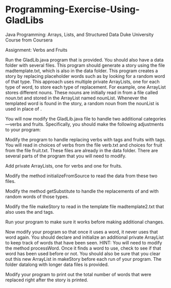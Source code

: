 # Programming-Exercise-Using-GladLibs
Java Programming: Arrays, Lists, and Structured Data Duke University Course from Coursera

Assignment: Verbs and Fruits

Run the GladLib.java program that is provided. You should also have a data folder with several files. This program should generate a story using the file madtemplate.txt, which is also in the data folder. This program creates a story by replacing placeholder words such as <noun> by looking for a random word of that type. This approach uses multiple private ArrayLists, one for each type of word, to store each type of replacement. For example, one ArrayList stores different nouns. These nouns are initially read in from a file called noun.txt and stored in the ArrayList named nounList. Whenever the templated word <noun> is found in the story, a random noun from the nounList is used in place of <noun>. 

You will now modify the GladLib.java file to handle two additional categories—verbs and fruits. Specifically, you should make the following adjustments to your program:

Modify the program to handle replacing verbs with <verb> tags and fruits with <fruit> tags. You will read in choices of verbs from the file verb.txt and choices for fruit from the file fruit.txt. These files are already in the data folder. There are several parts of the program that you will need to modify.

Add private ArrayLists, one for verbs and one for fruits.

Modify the method initializeFromSource to read the data from these two files.

Modify the method getSubstitute to handle the replacements of <verb> and <fruit> with random words of those types.

Modify the file makeStory to read in the template file madtemplate2.txt that also uses the <verb> and <fruit> tags.

Run your program to make sure it works before making additional changes.

Now modify your program so that once it uses a word, it never uses that word again. You should declare and initialize an additional private ArrayList to keep track of words that have been seen. HINT: You will need to modify the method processWord. Once it finds a word to use, check to see if that word has been used before or not. You should also be sure that you clear out this new ArrayList in makeStory before each run of your program. The folder datalong with longer data files is provided.

Modify your program to print out the total number of words that were replaced right after the story is printed.
